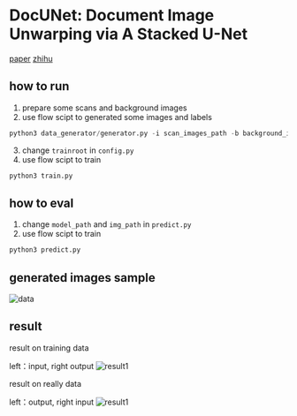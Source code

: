 # DocUNet: Document Image Unwarping via A Stacked U-Net

[paper](https://www3.cs.stonybrook.edu/~cvl/content/papers/2018/Ma_CVPR18.pdf) [zhihu](https://zhuanlan.zhihu.com/p/37306349)

## how to run

1. prepare some scans and background images
2. use flow scipt to generated some images and labels
```python
python3 data_generator/generator.py -i scan_images_path -b background_images_path -o output_path
```
3. change `trainroot` in `config.py`
4. use flow scipt to train
```python
python3 train.py
```







## how to eval

1. change `model_path` and `img_path` in `predict.py`
2. use flow scipt to train
```python
python3 predict.py
```

## generated images sample
![data](imgs/data.png)

## result
result on training data

left：input, right output
![result1](imgs/result2.png)

result on really data

left：output, right input
![result1](imgs/result1.png)